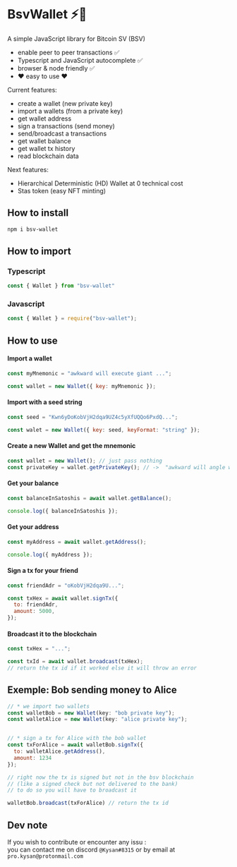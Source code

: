 # BsvWallet ⚡🔑

A simple JavaScript library for Bitcoin SV (BSV)

- enable peer to peer transactions ✅
- Typescript and JavaScript autocomplete ✅
- browser & node friendly ✅
- ❤️ easy to use ❤️

Current features:

- create a wallet (new private key)
- import a wallets (from a private key)
- get wallet address
- sign a transactions (send money)
- send/broadcast a transactions
- get wallet balance
- get wallet tx history
- read blockchain data

Next features:

- Hierarchical Deterministic (HD) Wallet at 0 technical cost
- Stas token (easy NFT minting)

## How to install

```bash
npm i bsv-wallet
```

## How to import

### Typescript

```ts
const { Wallet } from "bsv-wallet"
```

### Javascript

```js
const { Wallet } = require("bsv-wallet");
```

## How to use

#### Import a wallet

```js
const myMnemonic = "awkward will execute giant ...";

const wallet = new Wallet({ key: myMnemonic });
```

#### Import with a seed string

```js
const seed = "Kwn6yDoKobVjH2dqa9UZ4c5yXfUQQo6PxdQ...";

const walet = new Wallet({ key: seed, keyFormat: "string" });
```

#### Create a new Wallet and get the mnemonic

```js
const wallet = new Wallet(); // just pass nothing
const privateKey = wallet.getPrivateKey(); // ->  "awkward will angle wide ... canoe demise execute"
```

#### Get your balance

```js
const balanceInSatoshis = await wallet.getBalance();

console.log({ balanceInSatoshis });
```

#### Get your address

```js
const myAddress = await wallet.getAddress();

console.log({ myAddress });
```

#### Sign a tx for your friend

```js
const friendAdr = "oKobVjH2dqa9U...";

const txHex = await wallet.signTx({
  to: friendAdr,
  amount: 5000,
});
```

#### Broadcast it to the blockchain

```js
const txHex = "...";

const txId = await wallet.broadcast(txHex);
// return the tx id if it worked else it will throw an error
```

## Exemple: Bob sending money to Alice

```js
// * we import two wallets
const walletBob = new Wallet(key: "bob private key");
const walletAlice = new Wallet(key: "alice private key");


// * sign a tx for Alice with the bob wallet
const txForAlice = await walletBob.signTx({
  to: walletAlice.getAddress(),
  amount: 1234
});

// right now the tx is signed but not in the bsv blockchain
// (like a signed check but not delivered to the bank)
// to do so you will have to broadcast it

walletBob.broadcast(txForAlice) // return the tx id
```

## Dev note

If you wish to contribute or encounter any issu :  
you can contact me on discord `@Kysan#8315` or by email at `pro.kysan@protonmail.com`
